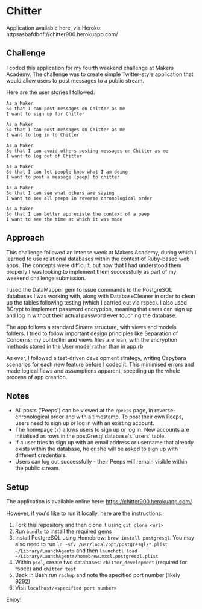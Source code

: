 Chitter
======

Application available here, via Heroku:
httpsasbafdbdf://chitter900.herokuapp.com/

Challenge
---------
I coded this application for my fourth weekend challenge at Makers Academy. The challenge was to create simple Twitter-style application that would allow users to post messages to a public stream.


Here are the user stories I followed:


```
As a Maker
So that I can post messages on Chitter as me
I want to sign up for Chitter

As a Maker
So that I can post messages on Chitter as me
I want to log in to Chitter

As a Maker
So that I can avoid others posting messages on Chitter as me
I want to log out of Chitter

As a Maker
So that I can let people know what I am doing  
I want to post a message (peep) to chitter

As a Maker
So that I can see what others are saying  
I want to see all peeps in reverse chronological order

As a Maker
So that I can better appreciate the context of a peep
I want to see the time at which it was made
```

Approach
--------
This challenge followed an intense week at Makers Academy, during which I learned to use relational databases within the context of Ruby-based web apps. The concepts were difficult, but now that I had understood them properly I was looking to implement them successfully as part of my weekend challenge submission.

I used the DataMapper gem to issue commands to the PostgreSQL databases I was working with, along with DatabaseCleaner in order to clean up the tables following testing (which I carried out via rspec). I also used BCrypt to implement password encryption, meaning that users can sign up and log in without their actual password ever touching the database.

The app follows a standard Sinatra structure, with views and models folders. I tried to follow important design principles like Separation of Concerns; my controller and views files are lean, with the encryption methods stored in the User model rather than in app.rb

As ever, I followed a test-driven development strategy, writing Capybara scenarios for each new feature before I coded it. This minimised errors and made logical flaws and assumptions apparent, speeding up the whole process of app creation.

Notes
-----

* All posts ('Peeps') can be viewed at the `/peeps` page, in reverse-chronological order and with a timestamp. To post their own Peeps, users need to sign up or log in with an existing account.
* The homepage (`/`) allows users to sign up or log in. New accounts are initialised as rows in the postGresql database's 'users' table.
* If a user tries to sign up with an email address or username that already exists within the database, he or she will be asked to sign up with different credentials.
* Users can log out successfully - their Peeps will remain visible within the public stream.

Setup
-----
The application is available online here: https://chitter900.herokuapp.com/

However, if you'd like to run it locally, here are the instructions:

1. Fork this repository and then clone it using `git clone <url>`
2. Run `bundle` to install the required gems
3. Install PostgreSQL using Homebrew: `brew install postgresql`. You may also need to run `ln -sfv /usr/local/opt/postgresql/*.plist ~/Library/LaunchAgents` and then `launchctl load ~/Library/LaunchAgents/homebrew.mxcl.postgresql.plist`
4. Within `psql`, create two databases: `chitter_development` (required for rspec) and `chitter test`
5. Back in Bash run `rackup` and note the specified port number (likely 9292)
6. Visit `localhost/<specified port number>`

Enjoy!
